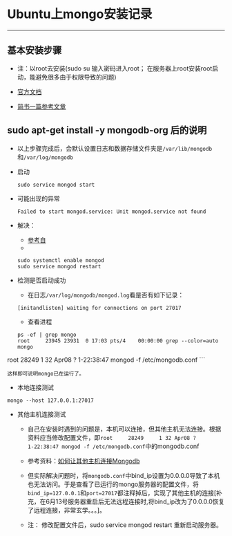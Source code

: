 # Ubuntu上mongo安装记录

------


## 基本安装步骤

* 注：以root去安装(sudo su 输入密码进入root； 在服务器上root安装root启动，能避免很多由于权限导致的问题)

* [官方文档](https://docs.mongodb.com/manual/tutorial/install-mongodb-on-ubuntu/)

* [简书一篇参考文章](https://www.jianshu.com/p/5598f1dcbb98)

## sudo apt-get install -y mongodb-org 后的说明

* 以上步骤完成后，会默认设置日志和数据存储文件夹是`/var/lib/mongodb`和`/var/log/mongodb`

* 启动
    ```
    sudo service mongod start
    ```
    
* 可能出现的异常
    ```
    Failed to start mongod.service: Unit mongod.service not found
    ```
    
* 解决：
    * [参考自](https://askubuntu.com/questions/921753/failed-to-start-mongod-service-unit-mongod-service-not-found?rq=1)
    * 
    ```
    sudo systemctl enable mongod
    sudo service mongod restart
    ```

* 检测是否启动成功

    * 在日志`/var/log/mongodb/mongod.log`看是否有如下记录：
    ```
    [initandlisten] waiting for connections on port 27017
    ```

    * 查看进程
    
    ```shell
    ps -ef | grep mongo
    root     23945 23931  0 17:03 pts/4    00:00:00 grep --color=auto mongo
root     28249     1 32 Apr08 ?        1-22:38:47 mongod -f /etc/mongodb.conf
    ```
    
    这样即可说明mongo已在运行了。


* 本地连接测试

```
mongo --host 127.0.0.1:27017
```

* 其他主机连接测试

    * 自己在安装时遇到的问题是，本机可以连接，但其他主机无法连接。根据资料应当修改配置文件，即`root     28249     1 32 Apr08 ?        1-22:38:47 mongod -f /etc/mongodb.conf`中的mongodb.conf

    * 参考资料：[如何让其他主机连接Mongodb](https://segmentfault.com/q/1010000002923686)

    * 但实际解决问题时，将`mongodb.conf`中bind_ip设置为0.0.0.0导致了本机也无法访问。于是查看了已运行的mongo服务器的配置文件，将`bind_ip=127.0.0.1`和`port=27017`都注释掉后，实现了其他主机的连接[补充，在6月13号服务器重启后无法远程连接时,将bind_ip改为了0.0.0.0恢复了远程连接，非常玄学。。。]。 
    
    * 注： 修改配置文件后，sudo service mongod restart 重新启动服务器。
    
    


